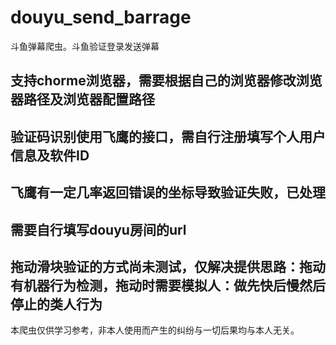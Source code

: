 # douyu_send_barrage
斗鱼弹幕爬虫。斗鱼验证登录发送弹幕
## 支持chorme浏览器，需要根据自己的浏览器修改浏览器路径及浏览器配置路径
## 验证码识别使用飞鹰的接口，需自行注册填写个人用户信息及软件ID
## 飞鹰有一定几率返回错误的坐标导致验证失败，已处理
## 需要自行填写douyu房间的url
## 拖动滑块验证的方式尚未测试，仅解决提供思路：拖动有机器行为检测，拖动时需要模拟人：做先快后慢然后停止的类人行为

本爬虫仅供学习参考，非本人使用而产生的纠纷与一切后果均与本人无关。

